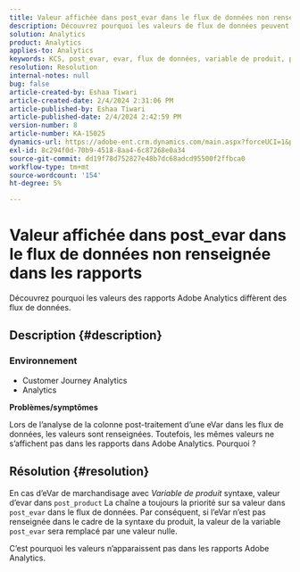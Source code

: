 ```yaml
---
title: Valeur affichée dans post_evar dans le flux de données non renseignée dans les rapports
description: Découvrez pourquoi les valeurs de flux de données peuvent ne pas apparaître dans le rapport Adobe Analytics.
solution: Analytics
product: Analytics
applies-to: Analytics
keywords: KCS, post_evar, evar, flux de données, variable de produit, post_product, valeurs
resolution: Resolution
internal-notes: null
bug: false
article-created-by: Eshaa Tiwari
article-created-date: 2/4/2024 2:31:06 PM
article-published-by: Eshaa Tiwari
article-published-date: 2/4/2024 2:42:59 PM
version-number: 8
article-number: KA-15025
dynamics-url: https://adobe-ent.crm.dynamics.com/main.aspx?forceUCI=1&pagetype=entityrecord&etn=knowledgearticle&id=e1d92807-6ac3-ee11-9079-6045bd006295
exl-id: 8c294f0d-70b9-4518-8aa4-6c87268e0a34
source-git-commit: dd19f78d752827e48b7dc68adcd95500f2ffbca0
workflow-type: tm+mt
source-wordcount: '154'
ht-degree: 5%

---
```


# Valeur affichée dans post_evar dans le flux de données non renseignée dans les rapports


Découvrez pourquoi les valeurs des rapports Adobe Analytics diffèrent des flux de données.

## Description {#description}


### <b>Environnement</b>

- Customer Journey Analytics
- Analytics


<b>Problèmes/symptômes</b>

Lors de l’analyse de la colonne post-traitement d’une eVar dans les flux de données, les valeurs sont renseignées. Toutefois, les mêmes valeurs ne s’affichent pas dans les rapports dans Adobe Analytics. Pourquoi ?






## Résolution {#resolution}


En cas d’eVar de marchandisage avec *Variable de produit* syntaxe, valeur d’evar dans `post_product` La chaîne a toujours la priorité sur sa valeur dans `post_evar` dans le flux de données. Par conséquent, si l’eVar n’est pas renseignée dans le cadre de la syntaxe du produit, la valeur de la variable `post_evar` sera remplacé par une valeur nulle.

C’est pourquoi les valeurs n’apparaissent pas dans les rapports Adobe Analytics.
